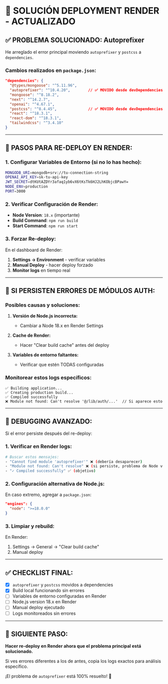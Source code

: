 # 🚀 **SOLUCIÓN DEPLOYMENT RENDER - ACTUALIZADO**

## ✅ **PROBLEMA SOLUCIONADO: Autoprefixer**

He arreglado el error principal moviendo `autoprefixer` y `postcss` a `dependencies`.

### **Cambios realizados en `package.json`:**
```json
"dependencies": {
  "@types/mongoose": "^5.11.96",
  "autoprefixer": "^10.4.20",        // ✅ MOVIDO desde devDependencies
  "mongoose": "^8.18.2",
  "next": "^14.2.7",
  "openai": "^4.67.1",
  "postcss": "^8.4.45",              // ✅ MOVIDO desde devDependencies
  "react": "^18.3.1",
  "react-dom": "^18.3.1",
  "tailwindcss": "^3.4.10"
}
```

---

## 🔧 **PASOS PARA RE-DEPLOY EN RENDER:**

### **1. Configurar Variables de Entorno (si no lo has hecho):**
```bash
MONGODB_URI=mongodb+srv://tu-connection-string
OPENAI_API_KEY=sk-tu-api-key
JWT_SECRET=dtKUtAZDYr3afaq1yb6vX6tKsTk6HJ2LhKObjcBPawY=
NODE_ENV=production
PORT=3000
```

### **2. Verificar Configuración de Render:**
- **Node Version**: `18.x` (importante)
- **Build Command**: `npm run build`
- **Start Command**: `npm run start`

### **3. Forzar Re-deploy:**
En el dashboard de Render:
1. **Settings → Environment** - verificar variables
2. **Manual Deploy** - hacer deploy forzado
3. **Monitor logs** en tiempo real

---

## 🎯 **SI PERSISTEN ERRORES DE MÓDULOS AUTH:**

### **Posibles causas y soluciones:**

1. **Versión de Node.js incorrecta:**
   - Cambiar a Node 18.x en Render Settings

2. **Cache de Render:**
   - Hacer "Clear build cache" antes del deploy

3. **Variables de entorno faltantes:**
   - Verificar que estén TODAS configuradas

### **Monitorear estos logs específicos:**
```
✅ Building application...  
✅ Creating production build...
✅ Compiled successfully
❌ Module not found: Can't resolve '@/lib/auth/...'  // Si aparece esto
```

---

## 🚨 **DEBUGGING AVANZADO:**

Si el error persiste después del re-deploy:

### **1. Verificar en Render logs:**
```bash
# Buscar estos mensajes:
- "Cannot find module 'autoprefixer'" ❌ (debería desaparecer)
- "Module not found: Can't resolve" ❌ (si persiste, problema de Node version)
- "✓ Compiled successfully" ✅ (objetivo)
```

### **2. Configuración alternativa de Node.js:**
En caso extremo, agregar a `package.json`:
```json
"engines": {
  "node": ">=18.0.0"
}
```

### **3. Limpiar y rebuild:**
En Render:
1. Settings → General → "Clear build cache"
2. Manual deploy

---

## ✅ **CHECKLIST FINAL:**

- [x] `autoprefixer` y `postcss` movidos a dependencies
- [x] Build local funcionando sin errores
- [ ] Variables de entorno configuradas en Render
- [ ] Node.js version 18.x en Render
- [ ] Manual deploy ejecutado
- [ ] Logs monitoreados sin errores

---

## 🎉 **SIGUIENTE PASO:**

**Hacer re-deploy en Render ahora que el problema principal está solucionado.**

Si ves errores diferentes a los de antes, copia los logs exactos para análisis específico.

¡El problema de `autoprefixer` está 100% resuelto! 🚀
